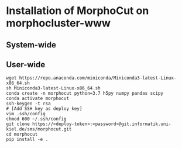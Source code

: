 # Installation of MorphoCut on morphocluster-www

## System-wide

## User-wide

```shell
wget https://repo.anaconda.com/miniconda/Miniconda3-latest-Linux-x86_64.sh
sh Miniconda3-latest-Linux-x86_64.sh
conda create -n morphocut python=3.7 h5py numpy pandas scipy
conda activate morphocut
ssh-keygen -t rsa
# [Add SSH key as deploy key]
vim .ssh/config
chmod 600 ~/.ssh/config
git clone https://<deploy-token>:<password>@git.informatik.uni-kiel.de/sms/morphocut.git
cd morphocut
pip install -e .
```


